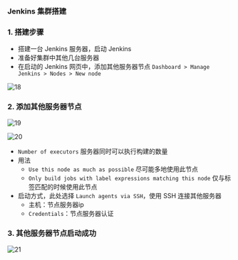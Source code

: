 ### Jenkins 集群搭建
### 1. 搭建步骤
* 搭建一台 Jenkins 服务器，启动 Jenkins
* 准备好集群中其他几台服务器
* 在启动的 Jenkins 网页中，添加其他服务器节点 `Dashboard > Manage Jenkins > Nodes > New node`

![18](https://fgq233.github.io/imgs/jenkins/018.png)

### 2. 添加其他服务器节点
![19](https://fgq233.github.io/imgs/jenkins/019.png)

![20](https://fgq233.github.io/imgs/jenkins/020.png)

* `Number of executors` 服务器同时可以执行构建的数量
* 用法
  * `Use this node as much as possible` 尽可能多地使用此节点
  * `Only build jobs with label expressions matching this node`  仅与标签匹配的时候使用此节点
* 启动方式，此处选择 `Launch agents via SSH`，使用 SSH 连接其他服务器
  * 主机：节点服务器ip
  * `Credentials`：节点服务器认证


### 3. 其他服务器节点启动成功
![21](https://fgq233.github.io/imgs/jenkins/021.png)


